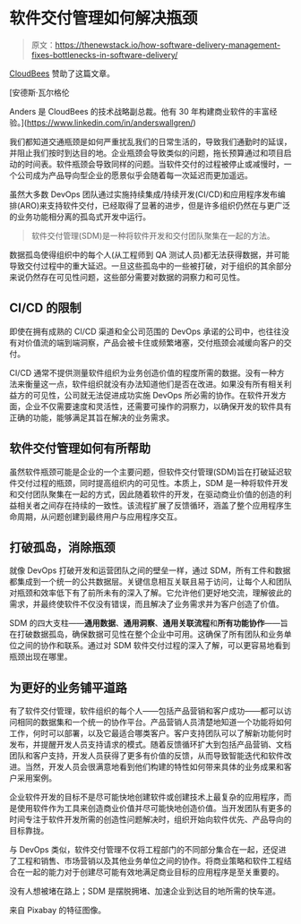 # 软件交付管理如何解决瓶颈

> 原文：<https://thenewstack.io/how-software-delivery-management-fixes-bottlenecks-in-software-delivery/>

[CloudBees](https://www.cloudbees.com/) 赞助了这篇文章。

 [安德斯·瓦尔格伦

Anders 是 CloudBees 的技术战略副总裁。他有 30 年构建商业软件的丰富经验。](https://www.linkedin.com/in/anderswallgren/) 

我们都知道交通瓶颈是如何严重扰乱我们的日常生活的，导致我们通勤时的延误，并阻止我们按时到达目的地。企业瓶颈会导致类似的问题，拖长预算通过和项目启动的时间表。软件瓶颈会导致同样的问题。当软件交付的过程被停止或减慢时，一个公司成为产品导向型企业的愿景似乎会随着每一次延迟而更加遥远。

虽然大多数 DevOps 团队通过实施持续集成/持续开发(CI/CD)和应用程序发布编排(ARO)来支持软件交付，已经取得了显著的进步，但是许多组织仍然在与更广泛的业务功能相分离的孤岛式开发中运行。

> 软件交付管理(SDM)是一种将软件开发和交付团队聚集在一起的方法。

数据孤岛使得组织中的每个人(从工程师到 QA 测试人员)都无法获得数据，并可能导致交付过程中的重大延迟。一旦这些孤岛中的一些被打破，对于组织的其余部分来说仍然存在可见性问题，这些部分需要对数据的洞察力和可见性。

## CI/CD 的限制

即使在拥有成熟的 CI/CD 渠道和全公司范围的 DevOps 承诺的公司中，也往往没有对价值流的端到端洞察，产品会被卡住或频繁堵塞，交付瓶颈会减缓向客户的交付。

CI/CD 通常不提供测量软件组织为业务创造价值的程度所需的数据。没有一种方法来衡量这一点，软件组织就没有办法知道他们是否在改进。如果没有所有相关利益方的可见性，公司就无法促进成功实施 DevOps 所必需的协作。在软件开发方面，企业不仅需要速度和灵活性，还需要可操作的洞察力，以确保开发的软件具有正确的功能，能够满足其旨在解决的业务需求。

## 软件交付管理如何有所帮助

虽然软件瓶颈可能是企业的一个主要问题，但软件交付管理(SDM)旨在打破延迟软件交付过程的瓶颈，同时提高组织内的可见性。本质上，SDM 是一种将软件开发和交付团队聚集在一起的方式，因此随着软件的开发，在驱动商业价值的创造的利益相关者之间存在持续的一致性。该流程扩展了反馈循环，涵盖了整个应用程序生命周期，从问题创建到最终用户与应用程序交互。

## 打破孤岛，消除瓶颈

就像 DevOps 打破开发和运营团队之间的壁垒一样，通过 SDM，所有工件和数据都集成到一个统一的公共数据层。关键信息相互关联且易于访问，让每个人和团队对瓶颈和效率低下有了前所未有的深入了解。它允许他们更好地交流，理解彼此的需求，并最终使软件不仅没有错误，而且解决了业务需求并为客户创造了价值。

SDM 的四大支柱——**通用数据**、**通用洞察**、**通用关联流程**和**所有功能协作**——旨在打破数据孤岛，确保数据可见性在整个企业中可用。这确保了所有团队和业务单位之间的协作和联系。通过对 SDM 软件交付过程的深入了解，可以更容易地看到瓶颈出现在哪里。

## 为更好的业务铺平道路

有了软件交付管理，软件组织的每个人——包括产品营销和客户成功——都可以访问相同的数据集和一个统一的协作平台。产品营销人员清楚地知道一个功能将如何工作，何时可以部署，以及它最适合哪类客户。客户支持团队可以了解新功能何时发布，并提醒开发人员支持请求的模式。随着反馈循环扩大到包括产品营销、文档团队和客户支持，开发人员获得了更多有价值的反馈，从而导致智能迭代和软件改进。当然，开发人员会很满意地看到他们构建的特性如何带来具体的业务成果和客户采用案例。

企业软件开发的目标不是尽可能快地创建软件或创建技术上最复杂的应用程序，而是使用软件作为工具来创造商业价值并尽可能快地创造价值。当开发团队有更多的时间专注于软件开发所需的创造性问题解决时，组织开始向软件优先、产品导向的目标靠拢。

与 DevOps 类似，软件交付管理不仅将工程部门的不同部分集合在一起，还促进了工程和销售、市场营销以及其他业务单位之间的协作。将商业策略和软件工程结合在一起的能力对于创建尽可能有效地满足商业目标的应用程序是至关重要的。

没有人想被堵在路上；SDM 是摆脱拥堵、加速企业到达目的地所需的快车道。

来自 Pixabay 的特征图像。

<svg xmlns:xlink="http://www.w3.org/1999/xlink" viewBox="0 0 68 31" version="1.1"><title>Group</title> <desc>Created with Sketch.</desc></svg>